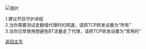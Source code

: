![图片](https://user-images.githubusercontent.com/73426989/150648221-5a2c5cb8-2600-40a6-93f8-7b53b9b13010.png)              

1.建议开启守护进程         
2.当你需要测试走翻墙代理时的网速，请把TCP转发设置为“所有”          
3.当你日常使用想避免BT流量走了代理，请把TCP转发设置为“常用的”                 


[返回主页](https://boduoyejieyi666.github.io/whonolikeboduoyejieyi/)         



